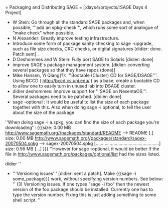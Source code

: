 = Packaging and Distributing SAGE =
[:days4/projects/:SAGE Days 4 Project]

 * W Stein: Go through all the standard SAGE packages and, when possible, '''add an spkg-check''', which runs some sort of analogue of "make check" when possible.
 * N Alexander: Greatly improve testing infrastructure.
 * Introduce some form of package sanity checking to sage -upgrade, such as file size checks, CRC checks, or digital signatures [didier: done. Patch sent] .
 * D Deshommes and W Stein: Fully port SAGE to Solaris [didier: done]
 * improve SAGE's package management system. [didier: converting several packages so that they have repos (done)]
 * Mike Hansen, Yi Qiang(?): '''Bootable (Cluster) CD for SAGE/DSAGE'''.  Using BCCD ( http://bccd.cs.uni.edu/ ) as a base, create a bootable CD to allow one to easily turn in unused lab into DSAGE cluster.
 * didier deshommes: Improve support for '''SAGE on NexentaOS'''. Several packages need to be patched. [didier: done]
 * sage -optional : It would be useful to list the size of each package together with this. Also when doing sage -i optional, to tell the user about the size of the package.


''When doing sage -i a.spkg, you can find the size of each package you're downloading'':
{{{size:  0.00  MB
http://www.sagemath.org//packages/standard/README --> README
[.]
size:  0.00  MB
http://www.sagemath.org//packages/standard/sagex-20070504.spkg --> sagex-20070504.spkg
[..................................................]
size:  0.56  MB
[...]
}}}
''However for sage -optional, it would be better if the file in http://www.sagemath.org/packages/optional/list had the sizes listed.

didier
''

 * '''Versioning issues''' [didier: sent a patch]. Make {{{sage -i some_package}}} work, without specifying version numbers. See below:
 ''
   (3) Versioning issues.  If one types "sage -i foo" then the newest version
     of the foo package should be installed.  Currently one has to type the
     version number.  Fixing this is just adding something to some shell script.
''   
